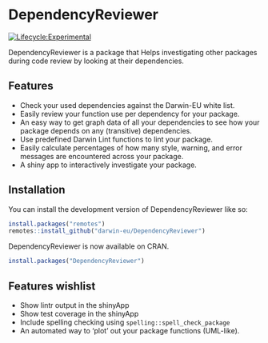 
<!-- README.md is generated from README.Rmd. Please edit that file -->

# DependencyReviewer

<!-- badges: start -->

[![Lifecycle:Experimental](https://img.shields.io/badge/Lifecycle-Stable-339999/)](https://lifecycle.r-lib.org/articles/stages.html#stable/)
<!-- badges: end -->

DependencyReviewer is a package that Helps investigating other packages
during code review by looking at their dependencies.

## Features

- Check your used dependencies against the Darwin-EU white list.
- Easily review your function use per dependency for your package.
- An easy way to get graph data of all your dependencies to see how your
  package depends on any (transitive) dependencies.
- Use predefined Darwin Lint functions to lint your package.
- Easily calculate percentages of how many style, warning, and error
  messages are encountered across your package.
- A shiny app to interactively investigate your package.

## Installation <a name="Installation"></a>

You can install the development version of DependencyReviewer like so:

``` r
install.packages("remotes")
remotes::install_github("darwin-eu/DependencyReviewer")
```

DependencyReviewer is now available on CRAN.

``` r
install.packages("DependencyReviewer")
```

## Features wishlist

- Show lintr output in the shinyApp
- Show test coverage in the shinyApp
- Include spelling checking using `spelling::spell_check_package`
- An automated way to ‘plot’ out your package functions (UML-like).
